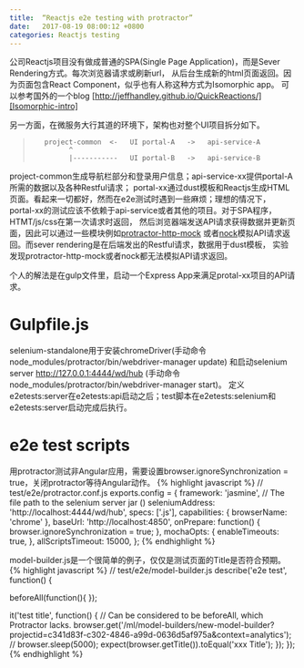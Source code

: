 ```yaml
---
title:  “Reactjs e2e testing with protractor”
date:   2017-08-19 08:00:12 +0800
categories: Reactjs testing
---
```


公司Reactjs项目没有做成普通的SPA(Single Page Application)，而是Sever Rendering方式。每次浏览器请求或刷新url，
从后台生成新的html页面返回。因为页面包含React Component，似乎也有人称这种方式为Isomorphic app。
可以参考国外的一个blog [http://jeffhandley.github.io/QuickReactions/][Isomorphic-intro]

另一方面，在微服务大行其道的环境下，架构也对整个UI项目拆分如下。  
>        project-common  <-   UI portal-A   ->   api-service-A  
>              ^  
>              |-----------   UI portal-B   ->   api-service-B

project-common生成导航栏部分和登录用户信息；api-service-xx提供portal-A所需的数据以及各种Restful请求；
portal-xx通过dust模板和Reactjs生成HTML页面。看起来一切都好，然而在e2e测试时遇到一些麻烦；理想的情况下，
portal-xx的测试应该不依赖于api-service或者其他的项目。对于SPA程序，HTMT/js/css在第一次请求时返回，
然后浏览器端发送API请求获得数据并更新页面，因此可以通过一些模块例如[protractor-http-mock][protractor-http-mock]
或者[nock][nock]模拟API请求返回。而sever rendering是在后端发出的Restful请求，数据用于dust模板，
实验发现protractor-http-mock或者nock都无法模拟API请求返回。

个人的解法是在gulp文件里，启动一个Express App来满足protal-xx项目的API请求。


# Gulpfile.js
selenium-standalone用于安装chromeDriver(手动命令node_modules/protractor/bin/webdriver-manager update)
和启动selenium server http://127.0.0.1:4444/wd/hub (手动命令node_modules/protractor/bin/webdriver-manager start)。
定义e2etests:server在e2etests:api启动之后；test脚本在e2etests:selenium和e2etests:server启动完成后执行。


# e2e test scripts
用protractor测试非Angular应用，需要设置browser.ignoreSynchronization = true，关闭protractor等待Angular动作。
{% highlight javascript %}
// test/e2e/protractor.conf.js
exports.config = {
    framework: 'jasmine',
    // The file path to the selenium server jar ()
    seleniumAddress: 'http://localhost:4444/wd/hub',
    specs: ['.js'],
    capabilities: {
        browserName: 'chrome'
    },
    baseUrl: 'http://localhost:4850',
    onPrepare: function() {
      browser.ignoreSynchronization = true;
    },
    mochaOpts: {
      enableTimeouts: true,
    },
    allScriptsTimeout: 15000,
};
{% endhighlight %}

model-builder.js是一个很简单的例子，仅仅是测试页面的Title是否符合预期。
{% highlight javascript %}
// test/e2e/model-builder.js
describe('e2e test', function() {

  beforeAll(function(){
  });

  it('test title', function() {
      // Can be considered to be beforeAll, which Protractor lacks.
      browser.get('/ml/model-builders/new-model-builder?projectid=c341d83f-c302-4846-a99d-0636d5af975a&context=analytics');
      // browser.sleep(5000);
      expect(browser.getTitle()).toEqual('xxx Title');
  });
});
{% endhighlight %}

[Isomorphic-intro]:http://jeffhandley.github.io/QuickReactions/
[protractor-http-mock]:[https://github.com/atecarlos/protractor-http-mock]
[nock]:[https://github.com/node-nock/nock]
